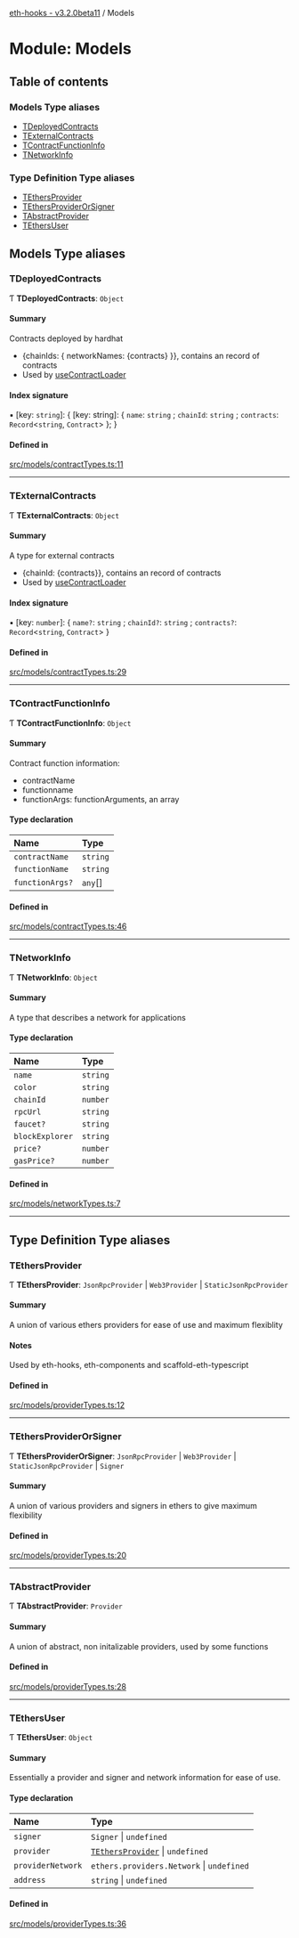 [eth-hooks - v3.2.0beta11](../README.md) / Models

# Module: Models

## Table of contents

### Models Type aliases

- [TDeployedContracts](Models.md#tdeployedcontracts)
- [TExternalContracts](Models.md#texternalcontracts)
- [TContractFunctionInfo](Models.md#tcontractfunctioninfo)
- [TNetworkInfo](Models.md#tnetworkinfo)

### Type Definition Type aliases

- [TEthersProvider](Models.md#tethersprovider)
- [TEthersProviderOrSigner](Models.md#tethersproviderorsigner)
- [TAbstractProvider](Models.md#tabstractprovider)
- [TEthersUser](Models.md#tethersuser)

## Models Type aliases

### TDeployedContracts

Ƭ **TDeployedContracts**: `Object`

#### Summary
Contracts deployed by hardhat
- {chainIds: { networkNames: {contracts} }}, contains an record of contracts
- Used by [useContractLoader](Hooks.md#usecontractloader)

#### Index signature

▪ [key: `string`]: { [key: string]: { `name`: `string` ; `chainId`: `string` ; `contracts`: `Record`<`string`, `Contract`\>  };  }

#### Defined in

[src/models/contractTypes.ts:11](https://github.com/scaffold-eth/eth-hooks/blob/5fa0148/src/models/contractTypes.ts#L11)

___

### TExternalContracts

Ƭ **TExternalContracts**: `Object`

#### Summary
A type for external contracts
- {chainId: {contracts}}, contains an record of contracts
- Used by [useContractLoader](Hooks.md#usecontractloader)

#### Index signature

▪ [key: `number`]: { `name?`: `string` ; `chainId?`: `string` ; `contracts?`: `Record`<`string`, `Contract`\>  }

#### Defined in

[src/models/contractTypes.ts:29](https://github.com/scaffold-eth/eth-hooks/blob/5fa0148/src/models/contractTypes.ts#L29)

___

### TContractFunctionInfo

Ƭ **TContractFunctionInfo**: `Object`

#### Summary
Contract function information:
- contractName
- functionname
- functionArgs: functionArguments, an array

#### Type declaration

| Name | Type |
| :------ | :------ |
| `contractName` | `string` |
| `functionName` | `string` |
| `functionArgs?` | `any`[] |

#### Defined in

[src/models/contractTypes.ts:46](https://github.com/scaffold-eth/eth-hooks/blob/5fa0148/src/models/contractTypes.ts#L46)

___

### TNetworkInfo

Ƭ **TNetworkInfo**: `Object`

#### Summary
A type that describes a network for applications

#### Type declaration

| Name | Type |
| :------ | :------ |
| `name` | `string` |
| `color` | `string` |
| `chainId` | `number` |
| `rpcUrl` | `string` |
| `faucet?` | `string` |
| `blockExplorer` | `string` |
| `price?` | `number` |
| `gasPrice?` | `number` |

#### Defined in

[src/models/networkTypes.ts:7](https://github.com/scaffold-eth/eth-hooks/blob/5fa0148/src/models/networkTypes.ts#L7)

___

## Type Definition Type aliases

### TEthersProvider

Ƭ **TEthersProvider**: `JsonRpcProvider` \| `Web3Provider` \| `StaticJsonRpcProvider`

#### Summary
A union of various ethers providers for ease of use and maximum flexiblity

#### Notes
Used by eth-hooks, eth-components and scaffold-eth-typescript

#### Defined in

[src/models/providerTypes.ts:12](https://github.com/scaffold-eth/eth-hooks/blob/5fa0148/src/models/providerTypes.ts#L12)

___

### TEthersProviderOrSigner

Ƭ **TEthersProviderOrSigner**: `JsonRpcProvider` \| `Web3Provider` \| `StaticJsonRpcProvider` \| `Signer`

#### Summary
A union of various providers and signers in ethers to give maximum flexibility

#### Defined in

[src/models/providerTypes.ts:20](https://github.com/scaffold-eth/eth-hooks/blob/5fa0148/src/models/providerTypes.ts#L20)

___

### TAbstractProvider

Ƭ **TAbstractProvider**: `Provider`

#### Summary
A union of abstract, non initalizable providers, used by some functions

#### Defined in

[src/models/providerTypes.ts:28](https://github.com/scaffold-eth/eth-hooks/blob/5fa0148/src/models/providerTypes.ts#L28)

___

### TEthersUser

Ƭ **TEthersUser**: `Object`

#### Summary
Essentially a provider and signer and network information for ease of use.

#### Type declaration

| Name | Type |
| :------ | :------ |
| `signer` | `Signer` \| `undefined` |
| `provider` | [`TEthersProvider`](Models.md#tethersprovider) \| `undefined` |
| `providerNetwork` | `ethers.providers.Network` \| `undefined` |
| `address` | `string` \| `undefined` |

#### Defined in

[src/models/providerTypes.ts:36](https://github.com/scaffold-eth/eth-hooks/blob/5fa0148/src/models/providerTypes.ts#L36)
